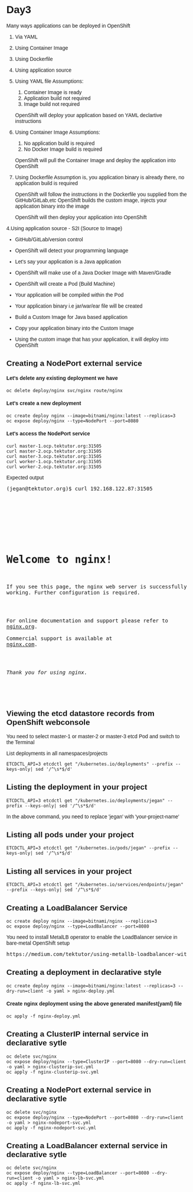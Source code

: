 # Day3

Many ways applications can be deployed in OpenShift

1. Via YAML
2. Using Container Image
3. Using Dockerfile
4. Using application source

1. Using YAML file
   Assumptions:
   1. Container Image is ready
   2. Application build not required
   3. Image build not required

   OpenShift will deploy your application based on YAML declartive instructions

2. Using Container Image
   Assumptions:
    1. No application build is required
    2. No Docker Image build is required

   OpenShift will pull the Container Image and deploy the application into OpenShift

3. Using Dockerfile
   Assumption is, you application binary is already there, no application build is required

   OpenShift will follow the instructions in the Dockerfile you supplied from the GitHub/GitLab,etc
   OpenShift builds the custom image, injects your application binary into the image

   OpenShift will then deploy your application into OpenShift


4.Using application source - S2I (Source to Image)
  - GitHub/GitLab/version control

  - OpenShift will detect your programming language
  - Let's say your application is a Java application
  - OpenShift will make use of a Java Docker Image with Maven/Gradle
  - OpenShift will create a Pod (Build Machine)
  - Your application will be compiled within the Pod
  - Your application binary i.e jar/war/ear file will be created

  - Build a Custom Image for Java based application
  - Copy your application binary into the Custom Image

  - Using the custom image that has your application, it will deploy into OpenShift

## Creating a NodePort external service

#### Let's delete any existing deployment we have
```
oc delete deploy/nginx svc/nginx route/nginx
```

#### Let's create a new deployment
```
oc create deploy nginx --image=bitnami/nginx:latest --replicas=3
oc expose deploy/nginx --type=NodePort --port=8080
```

#### Let's access the NodePort service
```
curl master-1.ocp.tektutor.org:31505
curl master-2.ocp.tektutor.org:31505
curl master-3.ocp.tektutor.org:31505
curl worker-1.ocp.tektutor.org:31505
curl worker-2.ocp.tektutor.org:31505
```

Expected output
<pre>
(jegan@tektutor.org)$ curl 192.168.122.87:31505
<!DOCTYPE html>
<html>
<head>
<title>Welcome to nginx!</title>
<style>
html { color-scheme: light dark; }
body { width: 35em; margin: 0 auto;
font-family: Tahoma, Verdana, Arial, sans-serif; }
</style>
</head>
<body>
<h1>Welcome to nginx!</h1>
<p>If you see this page, the nginx web server is successfully installed and
working. Further configuration is required.</p>

<p>For online documentation and support please refer to
<a href="http://nginx.org/">nginx.org</a>.<br/>
Commercial support is available at
<a href="http://nginx.com/">nginx.com</a>.</p>

<p><em>Thank you for using nginx.</em></p>
</body>
</html>
</pre>

## Viewing the etcd datastore records from OpenShift webconsole
You need to select master-1 or master-2 or master-3 etcd Pod and switch to the Terminal

List deployments in all namespaces/projects
```
ETCDCTL_API=3 etcdctl get "/kubernetes.io/deployments" --prefix --keys-only| sed '/^\s*$/d'
```

## Listing the deployment in your project
```
ETCDCTL_API=3 etcdctl get "/kubernetes.io/deployments/jegan" --prefix --keys-only| sed '/^\s*$/d'
```
In the above command, you need to replace 'jegan' with 'your-project-name'


## Listing all pods under your project
```
ETCDCTL_API=3 etcdctl get "/kubernetes.io/pods/jegan" --prefix --keys-only| sed '/^\s*$/d'
```

## Listing all services in your project
```
ETCDCTL_API=3 etcdctl get "/kubernetes.io/services/endpoints/jegan" --prefix --keys-only| sed '/^\s*$/d'
```

## Creating a LoadBalancer Service
```
oc create deploy nginx --image=bitnami/nginx --replicas=3
oc expose deploy/nginx --type=LoadBalancer --port=8080
```

You need to install MetalLB operator to enable the LoadBalancer service in bare-metal OpenShift setup
<pre>
https://medium.com/tektutor/using-metallb-loadbalancer-with-bare-metal-openshift-onprem-4230944bfa35
</pre>


## Creating a deployment in declarative style
```
oc create deploy nginx --image=bitnami/nginx:latest --replicas=3 --dry-run=client -o yaml > nginx-deploy.yml
```

#### Create nginx deployment using the above generated manifest(yaml) file
```
oc apply -f nginx-deploy.yml
```

## Creating a ClusterIP internal service in declarative sytle
```
oc delete svc/nginx
oc expose deploy/nginx --type=ClusterIP --port=8080 --dry-run=client -o yaml > nginx-clusterip-svc.yml
oc apply -f nginx-clusterip-svc.yml
```

## Creating a NodePort external service in declarative sytle
```
oc delete svc/nginx
oc expose deploy/nginx --type=NodePort --port=8080 --dry-run=client -o yaml > nginx-nodeport-svc.yml
oc apply -f nginx-nodeport-svc.yml
```

## Creating a LoadBalancer external service in declarative sytle
```
oc delete svc/nginx
oc expose deploy/nginx --type=LoadBalancer --port=8080 --dry-run=client -o yaml > nginx-lb-svc.yml
oc apply -f nginx-lb-svc.yml
```
